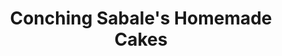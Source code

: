 ---
title: "Conching Sabale's Homemade Cakes"
url: /imus/conching-sabales-homemade-cakes/
shop: pastry
---